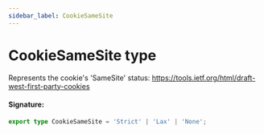 ```yaml
---
sidebar_label: CookieSameSite
---
```


# CookieSameSite type

Represents the cookie's 'SameSite' status: https://tools.ietf.org/html/draft-west-first-party-cookies

#### Signature:

```typescript
export type CookieSameSite = 'Strict' | 'Lax' | 'None';
```
